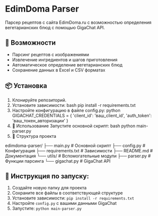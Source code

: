 # EdimDoma Parser

Парсер рецептов с сайта EdimDoma.ru с возможностью определения вегетарианских блюд с помощью GigaChat API.

## 🚀 Возможности

- Парсинг рецептов с изображениями
- Извлечение ингредиентов и шагов приготовления
- Автоматическое определение вегетарианских блюд
- Сохранение данных в Excel и CSV форматах

## 📦 Установка

1. Клонируйте репозиторий.
2. Установите зависимости: bash pip install -r requirements.txt
3. Настройте конфигурацию в файле config.py:
python
GIGACHAT_CREDENTIALS = {
    'client_id': 'ваш_client_id',
    'auth_token': 'ваш_токен_авторизации'
}
4. 🎯 Использование
Запустите основной скрипт:
bash
python main-parser.py
5. 📁 Структура проекта
   
edimdoma-parser/
├── main.py              # Основной скрипт
├── config.py            # Конфигурация
├── requirements.txt     # Зависимости
├── README.md           # Документация
└── utils/              # Вспомогательные модули
    ├── parser.py       # Функции парсинга
    └── gigachat.py     # GigaChat API

## 🎯 Инструкция по запуску:

1. Создайте новую папку для проекта
2. Сохраните все файлы в соответствующей структуре
3. Установите зависимости: `pip install -r requirements.txt`
4. Настройте `config.py` с вашими данными GigaChat
5. Запустите: `python main-parser.py`
